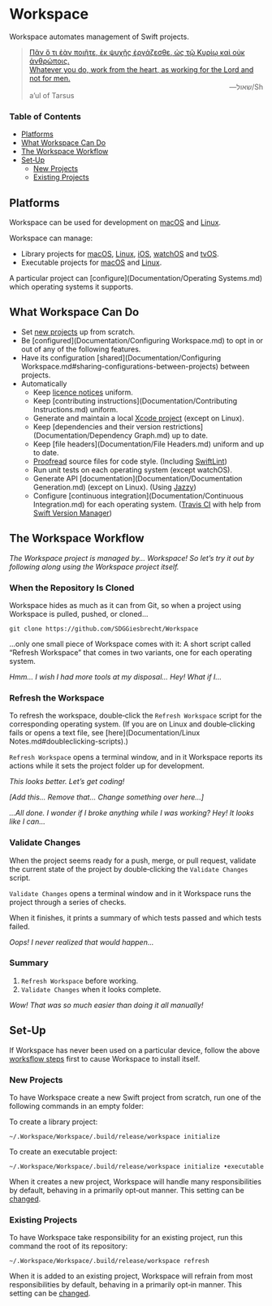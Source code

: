 <!--
 README.md

 This source file is part of the Workspace open source project.
 https://github.com/SDGGiesbrecht/Workspace

 Copyright ©2017 Jeremy David Giesbrecht and the Workspace project contributors.

 Soli Deo gloria.

 Licensed under the Apache Licence, Version 2.0.
 See http://www.apache.org/licenses/LICENSE-2.0 for licence information.
 -->

# Workspace

Workspace automates management of Swift projects.

> [Πᾶν ὅ τι ἐὰν ποιῆτε, ἐκ ψυχῆς ἐργάζεσθε, ὡς τῷ Κυρίῳ καὶ οὐκ ἀνθρώποις.<br>Whatever you do, work from the heart, as working for the Lord and not for men.](https://www.biblegateway.com/passage/?search=Colossians+3&version=SBLGNT;NIV)<br>&nbsp;&nbsp;&nbsp;&nbsp;&nbsp;&nbsp;&nbsp;&nbsp;&nbsp;&nbsp;&nbsp;&nbsp;&nbsp;&nbsp;&nbsp;&nbsp;&nbsp;&nbsp;&nbsp;&nbsp;&nbsp;&nbsp;&nbsp;&nbsp;&nbsp;&nbsp;&nbsp;&nbsp;&nbsp;&nbsp;&nbsp;&nbsp;&nbsp;&nbsp;&nbsp;&nbsp;&nbsp;&nbsp;&nbsp;&nbsp;&nbsp;&nbsp;&nbsp;&nbsp;&nbsp;&nbsp;&nbsp;&nbsp;&nbsp;&nbsp;&nbsp;&nbsp;&nbsp;&nbsp;&nbsp;&nbsp;&nbsp;&nbsp;&nbsp;&nbsp;&nbsp;&nbsp;&nbsp;&nbsp;&nbsp;&nbsp;&nbsp;&nbsp;&nbsp;&nbsp;&nbsp;&nbsp;&nbsp;&nbsp;&nbsp;&nbsp;&nbsp;&nbsp;&nbsp;&nbsp;&nbsp;&nbsp;&nbsp;&nbsp;&nbsp;&nbsp;&nbsp;&nbsp;&nbsp;&nbsp;&nbsp;&nbsp;&nbsp;&nbsp;&nbsp;&nbsp;&nbsp;&nbsp;&nbsp;&nbsp;―‎שאול/Shaʼul of Tarsus

### Table of Contents
- [Platforms](#platforms)
- [What Workspace Can Do](#what-workspace-can-do)
- [The Workspace Workflow](#the-workspace-workflow)
- [Set‐Up](#setup)
  - [New Projects](#new-projects)
  - [Existing Projects](#existing-projects)

## Platforms

Workspace can be used for development on [macOS](http://www.apple.com/macos/) and [Linux](https://www.ubuntu.com).

Workspace can manage:

- Library projects for [macOS](http://www.apple.com/macos/), [Linux](https://www.ubuntu.com), [iOS](http://www.apple.com/ios/), [watchOS](http://www.apple.com/watchos/) and [tvOS](http://www.apple.com/tvos/).
- Executable projects for [macOS](http://www.apple.com/macos/) and [Linux](https://www.ubuntu.com).

A particular project can [configure](Documentation/Operating Systems.md) which operating systems it supports.

## What Workspace Can Do

- Set [new projects](#new-projects) up from scratch.
- Be [configured](Documentation/Configuring Workspace.md) to opt in or out of any of the following features.
- Have its configuration [shared](Documentation/Configuring Workspace.md#sharing-configurations-between-projects) between projects.
- Automatically
    - Keep [licence notices](Documentation/Licence.md) uniform.
    - Keep [contributing instructions](Documentation/Contributing Instructions.md) uniform.
    - Generate and maintain a local [Xcode project](Documentation/Xcode.md) (except on Linux).
    - Keep [dependencies and their version restrictions](Documentation/Dependency Graph.md) up to date.
    - Keep [file headers](Documentation/File Headers.md) uniform and up to date.
    - [Proofread](Documentation/Proofreading.md) source files for code style. (Including [SwiftLint](https://github.com/realm/SwiftLint))
    - Run unit tests on each operating system (except watchOS).
    - Generate API [documentation](Documentation/Documentation Generation.md) (except on Linux). (Using [Jazzy](https://github.com/realm/jazzy))
    - Configure [continuous integration](Documentation/Continuous Integration.md) for each operating system. ([Travis CI](https://travis-ci.org) with help from [Swift Version Manager](https://github.com/kylef/swiftenv))

## The Workspace Workflow

*The Workspace project is managed by... Workspace! So let’s try it out by following along using the Workspace project itself.*

### When the Repository Is Cloned

Workspace hides as much as it can from Git, so when a project using Workspace is pulled, pushed, or cloned...

```
git clone https://github.com/SDGGiesbrecht/Workspace
```

...only one small piece of Workspace comes with it: A short script called “Refresh Workspace” that comes in two variants, one for each operating system.

*Hmm... I wish I had more tools at my disposal... Hey! What if I...*

### Refresh the Workspace

To refresh the workspace, double‐click the `Refresh Workspace` script for the corresponding operating system. (If you are on Linux and double‐clicking fails or opens a text file, see [here](Documentation/Linux Notes.md#doubleclicking-scripts).)

`Refresh Workspace` opens a terminal window, and in it Workspace reports its actions while it sets the project folder up for development.

*This looks better. Let’s get coding!*

*[Add this... Remove that... Change something over here...]*

*...All done. I wonder if I broke anything while I was working? Hey! It looks like I can...*

### Validate Changes

When the project seems ready for a push, merge, or pull request, validate the current state of the project by double‐clicking the `Validate Changes` script.

`Validate Changes` opens a terminal window and in it Workspace runs the project through a series of checks.

When it finishes, it prints a summary of which tests passed and which tests failed.

*Oops! I never realized that would happen...*

### Summary

1. `Refresh Workspace` before working.
2. `Validate Changes` when it looks complete.

*Wow! That was so much easier than doing it all manually!*

## Set‐Up

If Workspace has never been used on a particular device, follow the above [worksflow steps](#the-workspace-workflow) first to cause Workspace to install itself.

### New Projects

To have Workspace create a new Swift project from scratch, run one of the following commands in an empty folder:

To create a library project:
```shell
~/.Workspace/Workspace/.build/release/workspace initialize
```

To create an executable project:
```shell
~/.Workspace/Workspace/.build/release/workspace initialize •executable
```

When it creates a new project, Workspace will handle many responsibilities by default, behaving in a primarily opt‐out manner. This setting can be [changed](Documentation/Responsibilities.md).

### Existing Projects

To have Workspace take responsibility for an existing project, run this command the root of its repository:

```shell
~/.Workspace/Workspace/.build/release/workspace refresh
```

When it is added to an existing project, Workspace will refrain from most responsibilities by default, behaving in a primarily opt‐in manner. This setting can be [changed](Documentation/Responsibilities.md).
